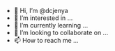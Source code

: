 - 👋 Hi, I’m @dcjenya
- 👀 I’m interested in ...
- 🌱 I’m currently learning ...
- 💞️ I’m looking to collaborate on ...
- 📫 How to reach me ...

<!---
dcjenya/dcjenya is a ✨ special ✨ repository because its `README.md` (this file) appears on your GitHub profile.
You can click the Preview link to take a look at your changes.
--->
